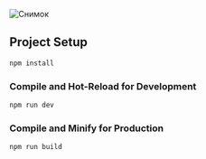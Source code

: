 ![Снимок](https://user-images.githubusercontent.com/45905083/218265691-e885044e-6739-4af9-b008-082e69bc3885.PNG)


## Project Setup

```sh
npm install
```

### Compile and Hot-Reload for Development

```sh
npm run dev
```

### Compile and Minify for Production

```sh
npm run build
```
